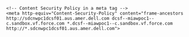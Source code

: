 <HTML>
	<head>
    <meta charset="UTF-8">
    
    <!-- Content Security Policy in a meta tag -->
    <meta http-equiv="Content-Security-Policy" content="frame-ancestors http://sdcnwpc1dcsf01.aus.amer.dell.com dcsf--miawpoc1--c.sandbox.vf.force.com *.dcsf--miawpoc1--c.sandbox.vf.force.com http://*.sdcnwpc1dcsf01.aus.amer.dell.com">
    
    
</head>
<body>
	

<script type='text/javascript'>
	function initEmbeddedMessaging() {
		try {
			embeddedservice_bootstrap.settings.language = 'en_US'; // For example, enter 'en' or 'en-US'

			embeddedservice_bootstrap.init(
				'00D3K0000000oqM',
				'DELL_CONNECT_MIAW_VF',
				'https://dcsf--miawpoc1.sandbox.my.site.com/ESWDELLCONNECTMIAWVF1730786036962',
				{
					scrt2URL: 'https://dcsf--miawpoc1.sandbox.my.salesforce-scrt.com'
				}
			);
		} catch (err) {
			console.error('Error loading Embedded Messaging: ', err);
		}
	};
</script>
<script type='text/javascript' src='https://dcsf--miawpoc1.sandbox.my.site.com/ESWDELLCONNECTMIAWVF1730786036962/assets/js/bootstrap.min.js' onload='initEmbeddedMessaging()'></script>

</body>
</HTML>
